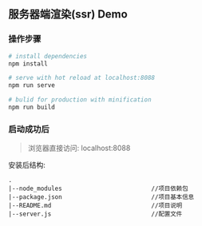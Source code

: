 ## 服务器端渲染(ssr) Demo

### 操作步骤
``` bash
# install dependencies
npm install

# serve with hot reload at localhost:8088
npm run serve

# bulid for production with minification
npm run build
```

### 启动成功后
 > 浏览器直接访问: localhost:8088

安装后结构:
```
.
|--node_modules                         //项目依赖包
|--package.json                         //项目基本信息
|--README.md                            //项目说明
|--server.js                            //配置文件
```
